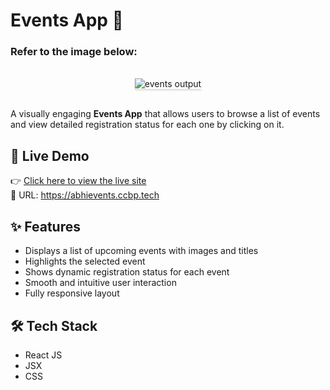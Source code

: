 # Events App 📅

### Refer to the image below:

<br/>
<div style="text-align: center;">
    <img src="https://assets.ccbp.in/frontend/content/react-js/events-output.gif" alt="events output" style="max-width:70%;box-shadow:0 2.8px 2.2px rgba(0, 0, 0, 0.12)">
</div>
<br/>

A visually engaging **Events App** that allows users to browse a list of events and view detailed registration status for each one by clicking on it.

## 🚀 Live Demo

👉 [Click here to view the live site](https://abhievents.ccbp.tech)  
🔗 URL: https://abhievents.ccbp.tech

## ✨ Features

- Displays a list of upcoming events with images and titles  
- Highlights the selected event  
- Shows dynamic registration status for each event  
- Smooth and intuitive user interaction  
- Fully responsive layout

## 🛠️ Tech Stack

- React JS  
- JSX  
- CSS
